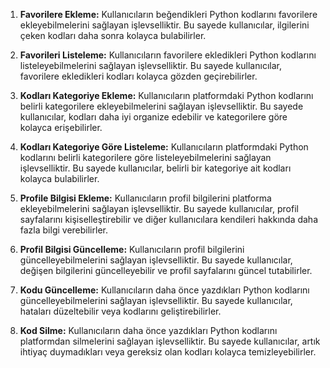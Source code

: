 1. **Favorilere Ekleme:**
   Kullanıcıların beğendikleri Python kodlarını favorilere ekleyebilmelerini sağlayan işlevselliktir. Bu sayede kullanıcılar, ilgilerini çeken kodları daha sonra kolayca bulabilirler.

2. **Favorileri Listeleme:**
   Kullanıcıların favorilere ekledikleri Python kodlarını listeleyebilmelerini sağlayan işlevselliktir. Bu sayede kullanıcılar, favorilere ekledikleri kodları kolayca gözden geçirebilirler.

3. **Kodları Kategoriye Ekleme:**
   Kullanıcıların platformdaki Python kodlarını belirli kategorilere ekleyebilmelerini sağlayan işlevselliktir. Bu sayede kullanıcılar, kodları daha iyi organize edebilir ve kategorilere göre kolayca erişebilirler.

4. **Kodları Kategoriye Göre Listeleme:**
   Kullanıcıların platformdaki Python kodlarını belirli kategorilere göre listeleyebilmelerini sağlayan işlevselliktir. Bu sayede kullanıcılar, belirli bir kategoriye ait kodları kolayca bulabilirler.

5. **Profile Bilgisi Ekleme:**
   Kullanıcıların profil bilgilerini platforma ekleyebilmelerini sağlayan işlevselliktir. Bu sayede kullanıcılar, profil sayfalarını kişiselleştirebilir ve diğer kullanıcılara kendileri hakkında daha fazla bilgi verebilirler.

6. **Profil Bilgisi Güncelleme:**
   Kullanıcıların profil bilgilerini güncelleyebilmelerini sağlayan işlevselliktir. Bu sayede kullanıcılar, değişen bilgilerini güncelleyebilir ve profil sayfalarını güncel tutabilirler.

7. **Kodu Güncelleme:**
   Kullanıcıların daha önce yazdıkları Python kodlarını güncelleyebilmelerini sağlayan işlevselliktir. Bu sayede kullanıcılar, hataları düzeltebilir veya kodlarını geliştirebilirler.

8. **Kod Silme:**
   Kullanıcıların daha önce yazdıkları Python kodlarını platformdan silmelerini sağlayan işlevselliktir. Bu sayede kullanıcılar, artık ihtiyaç duymadıkları veya gereksiz olan kodları kolayca temizleyebilirler.

